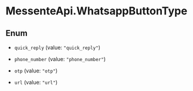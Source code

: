 # MessenteApi.WhatsappButtonType

## Enum


* `quick_reply` (value: `"quick_reply"`)

* `phone_number` (value: `"phone_number"`)

* `otp` (value: `"otp"`)

* `url` (value: `"url"`)


